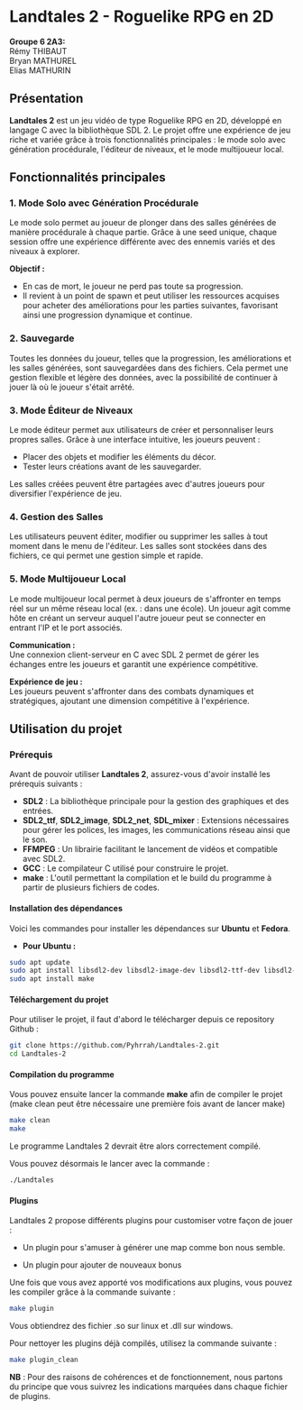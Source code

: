 # Landtales 2 - Roguelike RPG en 2D

**Groupe 6 2A3:**  
Rémy THIBAUT  
Bryan MATHUREL  
Elias MATHURIN

## Présentation

**Landtales 2** est un jeu vidéo de type Roguelike RPG en 2D, développé en langage C avec la bibliothèque SDL 2. Le projet offre une expérience de jeu riche et variée grâce à trois fonctionnalités principales : le mode solo avec génération procédurale, l'éditeur de niveaux, et le mode multijoueur local.

## Fonctionnalités principales

### 1. Mode Solo avec Génération Procédurale
Le mode solo permet au joueur de plonger dans des salles générées de manière procédurale à chaque partie. Grâce à une seed unique, chaque session offre une expérience différente avec des ennemis variés et des niveaux à explorer. 

**Objectif :**  
- En cas de mort, le joueur ne perd pas toute sa progression.  
- Il revient à un point de spawn et peut utiliser les ressources acquises pour acheter des améliorations pour les parties suivantes, favorisant ainsi une progression dynamique et continue.

### 2. Sauvegarde
Toutes les données du joueur, telles que la progression, les améliorations et les salles générées, sont sauvegardées dans des fichiers. Cela permet une gestion flexible et légère des données, avec la possibilité de continuer à jouer là où le joueur s'était arrêté.

### 3. Mode Éditeur de Niveaux
Le mode éditeur permet aux utilisateurs de créer et personnaliser leurs propres salles. Grâce à une interface intuitive, les joueurs peuvent :
- Placer des objets et modifier les éléments du décor.
- Tester leurs créations avant de les sauvegarder.

Les salles créées peuvent être partagées avec d'autres joueurs pour diversifier l'expérience de jeu.

### 4. Gestion des Salles
Les utilisateurs peuvent éditer, modifier ou supprimer les salles à tout moment dans le menu de l'éditeur. Les salles sont stockées dans des fichiers, ce qui permet une gestion simple et rapide.

### 5. Mode Multijoueur Local
Le mode multijoueur local permet à deux joueurs de s'affronter en temps réel sur un même réseau local (ex. : dans une école). Un joueur agit comme hôte en créant un serveur auquel l'autre joueur peut se connecter en entrant l'IP et le port associés.

**Communication :**  
Une connexion client-serveur en C avec SDL 2 permet de gérer les échanges entre les joueurs et garantit une expérience compétitive.

**Expérience de jeu :**  
Les joueurs peuvent s'affronter dans des combats dynamiques et stratégiques, ajoutant une dimension compétitive à l'expérience.

## Utilisation du projet

### Prérequis
Avant de pouvoir utiliser **Landtales 2**, assurez-vous d'avoir installé les prérequis suivants :
- **SDL2** : La bibliothèque principale pour la gestion des graphiques et des entrées.
- **SDL2_ttf**, **SDL2_image**, **SDL2_net**, **SDL_mixer** : Extensions nécessaires pour gérer les polices, les images, les communications réseau ainsi que le son.
- **FFMPEG** : Un librairie facilitant le lancement de vidéos et compatible avec SDL2.
- **GCC** : Le compilateur C utilisé pour construire le projet.
- **make** : L'outil permettant la compilation et le build du programme à partir de plusieurs fichiers de codes.

#### Installation des dépendances
Voici les commandes pour installer les dépendances sur **Ubuntu** et **Fedora**.

- **Pour Ubuntu :**
```bash
sudo apt update
sudo apt install libsdl2-dev libsdl2-image-dev libsdl2-ttf-dev libsdl2-net-dev libsdl2-mixer-dev build-essential libavformat-dev libavcodec-dev libavutil-dev libswresample-dev
sudo apt install make
```


#### Téléchargement du projet 

Pour utiliser le projet, il faut d'abord le télécharger depuis ce repository Github : 
```bash
git clone https://github.com/Pyhrrah/Landtales-2.git
cd Landtales-2
```

#### Compilation du programme

Vous pouvez ensuite lancer la commande **make** afin de compiler le projet (make clean peut être nécessaire une première fois avant de lancer make)

```bash
make clean
make 
```

Le programme Landtales 2 devrait être alors correctement compilé. 

Vous pouvez désormais le lancer avec la commande : 

```bash
./Landtales
```

#### Plugins 

Landtales 2 propose différents plugins pour customiser votre façon de jouer : 

- Un plugin pour s'amuser à générer une map comme bon nous semble. 

- Un plugin pour ajouter de nouveaux bonus 

Une fois que vous avez apporté vos modifications aux plugins, vous pouvez les compiler grâce à la commande suivante : 

```bash
make plugin
```
Vous obtiendrez des fichier .so sur linux et .dll sur windows.

Pour nettoyer les plugins déjà compilés, utilisez la commande suivante : 
```bash
make plugin_clean
```

**NB** : Pour des raisons de cohérences et de fonctionnement, nous partons du principe que vous suivrez les indications marquées dans chaque fichier de plugins. 


